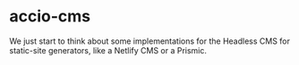 # accio-cms
We just start to think about some implementations for the Headless CMS for static-site generators, like a Netlify CMS or a Prismic.
